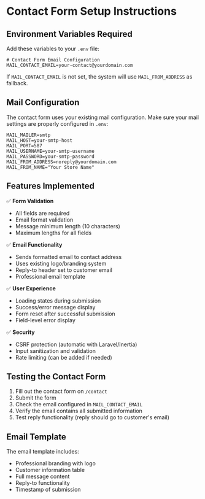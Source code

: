 # Contact Form Setup Instructions

## Environment Variables Required

Add these variables to your `.env` file:

```env
# Contact Form Email Configuration
MAIL_CONTACT_EMAIL=your-contact@yourdomain.com
```

If `MAIL_CONTACT_EMAIL` is not set, the system will use `MAIL_FROM_ADDRESS` as fallback.

## Mail Configuration

The contact form uses your existing mail configuration. Make sure your mail settings are properly configured in `.env`:

```env
MAIL_MAILER=smtp
MAIL_HOST=your-smtp-host
MAIL_PORT=587
MAIL_USERNAME=your-smtp-username
MAIL_PASSWORD=your-smtp-password
MAIL_FROM_ADDRESS=noreply@yourdomain.com
MAIL_FROM_NAME="Your Store Name"
```

## Features Implemented

✅ **Form Validation**
- All fields are required
- Email format validation
- Message minimum length (10 characters)
- Maximum lengths for all fields

✅ **Email Functionality**
- Sends formatted email to contact address
- Uses existing logo/branding system
- Reply-to header set to customer email
- Professional email template

✅ **User Experience**
- Loading states during submission
- Success/error message display
- Form reset after successful submission
- Field-level error display

✅ **Security**
- CSRF protection (automatic with Laravel/Inertia)
- Input sanitization and validation
- Rate limiting (can be added if needed)

## Testing the Contact Form

1. Fill out the contact form on `/contact`
2. Submit the form
3. Check the email configured in `MAIL_CONTACT_EMAIL`
4. Verify the email contains all submitted information
5. Test reply functionality (reply should go to customer's email)

## Email Template

The email template includes:
- Professional branding with logo
- Customer information table
- Full message content
- Reply-to functionality
- Timestamp of submission
